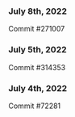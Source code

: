 ### July 8th, 2022

Commit #271007

### July 5th, 2022

Commit #314353


### July 4th, 2022

Commit #72281
